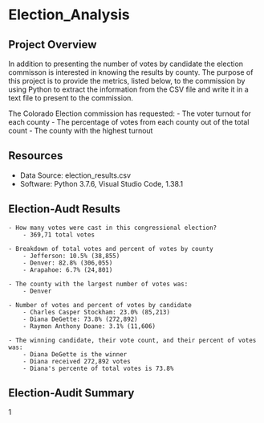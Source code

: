 # Election_Analysis

## Project Overview
In addition to presenting the number of votes by candidate the election commisson is interested in knowing the results by county. The purpose of this project is to provide the metrics, listed below, to the commission by using Python to extract the information from the CSV file and write it in a text file to present to the commission.

The Colorado Election commission has requested:
    - The voter turnout for each county
    - The percentage of votes from each county out of the total count
    - The county with the highest turnout

## Resources
- Data Source: election_results.csv
- Software: Python 3.7.6, Visual Studio Code, 1.38.1

## Election-Audt Results

    - How many votes were cast in this congressional election?
        - 369,71 total votes
        
    - Breakdown of total votes and percent of votes by county
        - Jefferson: 10.5% (38,855)
        - Denver: 82.8% (306,055)
        - Arapahoe: 6.7% (24,801)
        
    - The county with the largest number of votes was:
        - Denver
        
    - Number of votes and percent of votes by candidate
        - Charles Casper Stockham: 23.0% (85,213)
        - Diana DeGette: 73.8% (272,892)
        - Raymon Anthony Doane: 3.1% (11,606)
        
    - The winning candidate, their vote count, and their percent of votes was:
        - Diana DeGette is the winner
        - Diana received 272,892 votes
        - Diana's percente of total votes is 73.8%
        
## Election-Audit Summary
        
1[](/Resources/election_analysis_output.png)
